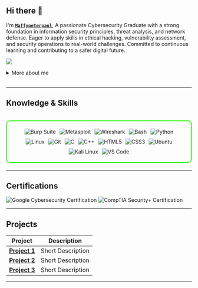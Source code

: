 ## Hi there 👋

I'm **[`Maffypeterpaul`](https://www.youtube.com/@Scratch_malayalam)**, A passionate Cybersecurity Graduate with a strong foundation in information security principles, threat analysis, and network defense. Eager to apply skills in ethical hacking, vulnerability assessment, and security operations to real-world challenges. Committed to continuous learning and contributing to a safer digital future.

<a href="https://linkedin.com/scratch"><img src="https://img.shields.io/badge/-LinkedIn-0072b1?&style=for-the-badge&logo=linkedin&logoColor=white" /></a>

<details>
  <summary>More about me</summary>

- **Name**: Maffy peterpaul
- **From**: India
- ** Cybersecurity Graduate** | **Coventry University** 
- I have experience in bug hunting, vulnerability assessment, penetration testing, and social engineering.
- Continuously improving my knowledge of **Website Vulnerabilities** and **Cybersecurity Skills**.
- I’m currently learning and exploring **advanced hacking techniques**, **networking**, and **cybersecurity certifications**.

</details>
<br>

---

<h2 id="knowledge_skills" align=''> Knowledge & Skills </h2>

<br>

<div style="border: 2px solid #22F700; border-radius: 10px; padding: 20px; margin-bottom: 20px;">
  <div align="left" style="display: flex; flex-wrap: wrap; justify-content: center; gap: 10px;">
      <img src="https://img.shields.io/badge/Burp_Suite-FF6633?style=for-the-badge&logo=burp-suite&color=000000" alt="Burp Suite" />
      <img src="https://img.shields.io/badge/Metasploit-008C8C?style=for-the-badge&logo=metasploit&color=000000" alt="Metasploit" />
      <img src="https://img.shields.io/badge/Wireshark-009639?style=for-the-badge&logo=wireshark&color=000000" alt="Wireshark" />
      <img src="https://img.shields.io/badge/Bash-4EAA25?style=for-the-badge&logo=gnu-bash&color=000000" alt="Bash" />
      <img src="https://img.shields.io/badge/Python-3776AB?style=for-the-badge&logo=python&color=000000" alt="Python" />
      <img src="https://img.shields.io/badge/Linux-FCC624?style=for-the-badge&logo=linux&color=000000" alt="Linux" />
      <img src="https://img.shields.io/badge/Git-F05032?style=for-the-badge&logo=git&color=000000" alt="Git" />
      <img src="https://img.shields.io/badge/C-00599C?style=for-the-badge&logo=c&color=000000" alt="C" />
      <img src="https://img.shields.io/badge/C%2B%2B-F34B7F?style=for-the-badge&logo=c%2B%2B&color=000000" alt="C++" />
      <img src="https://img.shields.io/badge/HTML5-5D4B6C?style=for-the-badge&logo=html5&color=000000" alt="HTML5" />
      <img src="https://img.shields.io/badge/CSS3-2965F1?style=for-the-badge&logo=css3&color=000000" alt="CSS3" />
      <img src="https://img.shields.io/badge/Ubuntu-E95420?style=for-the-badge&logo=ubuntu&color=000000" alt="Ubuntu" />
      <img src="https://img.shields.io/badge/Kali_Linux-557C94?style=for-the-badge&logo=kali-linux&color=000000" alt="Kali Linux" />
      <img src="https://img.shields.io/badge/VS_Code-007ACC?style=for-the-badge&logo=visual-studio-code&color=000000" alt="VS Code" />
      


  </div>
</div>

---
<h2 id="Certifications" align=''> Certifications </h2>

<div>
<img src="https://img.shields.io/badge/Google-Cybersecurity%20Certified-blue?style=for-the-badge&color=000000" alt="Google Cybersecurity Certification" />
<img src="https://img.shields.io/badge/CompTIA_Security%2B-Certified-red?style=for-the-badge&color=000000" alt="CompTIA Security+ Certification" />

</div>

---

<h2 id="Projects" align=''> Projects </h2>


| **Project**      | **Description**                                                                                  |
|-------------------|--------------------------------------------------------------------------------------------------|
| **[Project 1](https://github.com/)**    | Short Description |
| **[Project 2](https://github.com/)**    | Short Description |
| **[Project 3](https://github.com/)**    | Short Description | 

---

